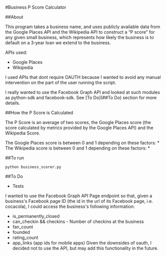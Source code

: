 #Business P Score Calculator

##About

This program takes a business name, and uses publicly available data from the Google Places API and the Wikipedia API to construct a “P score” for any given small business, which represents how likely the business is to default on a 3‐year loan we extend to the business.

APIs used:
* Google Places
* Wikipedia

I used APIs that dont require OAUTH because I wanted to avoid any manual intervention on the part of the user running the script.

I really wanted to use the Facebook Graph API and looked at such modules as python-sdk and facebook-sdk. See [To Do](##To Do) section for more details.

##How the P Score is Calculated

The P Score is an average of two scores, the Google Places score (the score calculated
by metrics provided by the Google Places API) and the Wikipedia Score.

The Google Places score is between 0 and 1 depending on these factors:
*
The Wikipedia score is between 0 and 1 depending on these factors:
*

##To run
```
python business_scorer.py
```

##To Do
* Tests

I wanted to use the Facebook Graph API Page endpoint so that, given a business's Facebook page ID (the id in the url of its Facebook page, i.e. cocacola), I could access the business's following information:
* is_permanently_closed
* can_checkin && checkins - Number of checkins at the business
* fan_count
* founded
* rating_count
* app_links (app ids for mobile apps)
Given the downsides of oauth, I decided not to use the API, but may add this functionality in the future.
